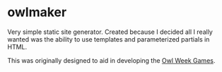 # owlmaker

Very simple static site generator. Created because I decided all I really
wanted was the ability to use templates and parameterized partials in HTML.

This was originally designed to aid in developing the [Owl Week
Games](https://github.com/moosingin3space/owl-week-games).
